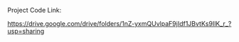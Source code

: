 Project Code Link:

https://drive.google.com/drive/folders/1nZ-yxmQUvlpaF9jIdf1JBvtKs9IlK_r_?usp=sharing